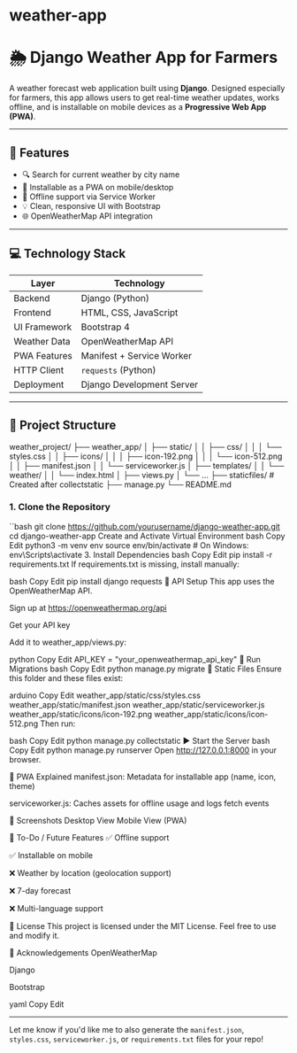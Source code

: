 # weather-app
# 🌦️ Django Weather App for Farmers

A weather forecast web application built using **Django**. Designed especially for farmers, this app allows users to get real-time weather updates, works offline, and is installable on mobile devices as a **Progressive Web App (PWA)**.

---

## 🚀 Features

- 🔍 Search for current weather by city name
- 📱 Installable as a PWA on mobile/desktop
- 💾 Offline support via Service Worker
- 💡 Clean, responsive UI with Bootstrap
- 🌐 OpenWeatherMap API integration

---

## 💻 Technology Stack

| Layer         | Technology                     |
|---------------|--------------------------------|
| Backend       | Django (Python)                |
| Frontend      | HTML, CSS, JavaScript          |
| UI Framework  | Bootstrap 4                    |
| Weather Data  | OpenWeatherMap API             |
| PWA Features  | Manifest + Service Worker      |
| HTTP Client   | `requests` (Python)            |
| Deployment    | Django Development Server      |

---

## 📁 Project Structure

weather_project/
├── weather_app/
│ ├── static/
│ │ ├── css/
│ │ │ └── styles.css
│ │ ├── icons/
│ │ │ ├── icon-192.png
│ │ │ └── icon-512.png
│ │ ├── manifest.json
│ │ └── serviceworker.js
│ ├── templates/
│ │ └── weather/
│ │ └── index.html
│ ├── views.py
│ └── ...
├── staticfiles/ # Created after collectstatic
├── manage.py
└── README.md

### 1. Clone the Repository

``bash
git clone https://github.com/yourusername/django-weather-app.git
cd django-weather-app
Create and Activate Virtual Environment
bash
Copy
Edit
python3 -m venv env
source env/bin/activate  # On Windows: env\Scripts\activate
3. Install Dependencies
bash 
Copy
Edit
pip install -r requirements.txt
If requirements.txt is missing, install manually:

bash
Copy
Edit
pip install django requests
🔑 API Setup
This app uses the OpenWeatherMap API.

Sign up at https://openweathermap.org/api

Get your API key

Add it to weather_app/views.py:

python
Copy
Edit
API_KEY = "your_openweathermap_api_key"
🔄 Run Migrations
bash
Copy
Edit
python manage.py migrate
📁 Static Files
Ensure this folder and these files exist:

arduino
Copy
Edit
weather_app/static/css/styles.css
weather_app/static/manifest.json
weather_app/static/serviceworker.js
weather_app/static/icons/icon-192.png
weather_app/static/icons/icon-512.png
Then run:

bash
Copy
Edit
python manage.py collectstatic
▶️ Start the Server
bash
Copy
Edit
python manage.py runserver
Open http://127.0.0.1:8000 in your browser.

📱 PWA Explained
manifest.json: Metadata for installable app (name, icon, theme)

serviceworker.js: Caches assets for offline usage and logs fetch events

📸 Screenshots
Desktop View	Mobile View (PWA)

🧩 To-Do / Future Features
✅ Offline support

✅ Installable on mobile

❌ Weather by location (geolocation support)

❌ 7-day forecast

❌ Multi-language support

📝 License
This project is licensed under the MIT License. Feel free to use and modify it.

🙌 Acknowledgements
OpenWeatherMap

Django

Bootstrap

yaml
Copy
Edit

---

Let me know if you'd like me to also generate the `manifest.json`, `styles.css`, `serviceworker.js`, or `requirements.txt` files for your repo!
